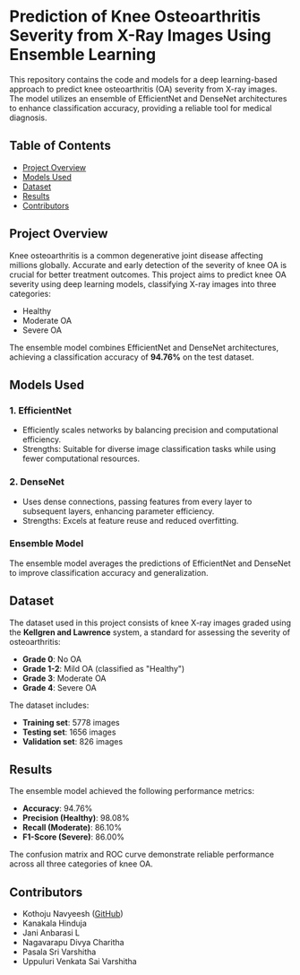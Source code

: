 # Prediction of Knee Osteoarthritis Severity from X-Ray Images Using Ensemble Learning

This repository contains the code and models for a deep learning-based approach to predict knee osteoarthritis (OA) severity from X-ray images. The model utilizes an ensemble of EfficientNet and DenseNet architectures to enhance classification accuracy, providing a reliable tool for medical diagnosis.

## Table of Contents
- [Project Overview](#project-overview)
- [Models Used](#models-used)
- [Dataset](#dataset)
- [Results](#results)
- [Contributors](#contributors)

## Project Overview

Knee osteoarthritis is a common degenerative joint disease affecting millions globally. Accurate and early detection of the severity of knee OA is crucial for better treatment outcomes. This project aims to predict knee OA severity using deep learning models, classifying X-ray images into three categories:
- Healthy
- Moderate OA
- Severe OA

The ensemble model combines EfficientNet and DenseNet architectures, achieving a classification accuracy of **94.76%** on the test dataset.

## Models Used

### 1. EfficientNet
- Efficiently scales networks by balancing precision and computational efficiency.
- Strengths: Suitable for diverse image classification tasks while using fewer computational resources.

### 2. DenseNet
- Uses dense connections, passing features from every layer to subsequent layers, enhancing parameter efficiency.
- Strengths: Excels at feature reuse and reduced overfitting.

### Ensemble Model
The ensemble model averages the predictions of EfficientNet and DenseNet to improve classification accuracy and generalization.

## Dataset

The dataset used in this project consists of knee X-ray images graded using the **Kellgren and Lawrence** system, a standard for assessing the severity of osteoarthritis:
- **Grade 0**: No OA
- **Grade 1-2**: Mild OA (classified as "Healthy")
- **Grade 3**: Moderate OA
- **Grade 4**: Severe OA

The dataset includes:
- **Training set**: 5778 images
- **Testing set**: 1656 images
- **Validation set**: 826 images

## Results

The ensemble model achieved the following performance metrics:
- **Accuracy**: 94.76%
- **Precision (Healthy)**: 98.08%
- **Recall (Moderate)**: 86.10%
- **F1-Score (Severe)**: 86.00%

The confusion matrix and ROC curve demonstrate reliable performance across all three categories of knee OA.

## Contributors

- Kothoju Navyeesh ([GitHub](https://github.com/navyeesh))
- Kanakala Hinduja
- Jani Anbarasi L
- Nagavarapu Divya Charitha
- Pasala Sri Varshitha
- Uppuluri Venkata Sai Varshitha
